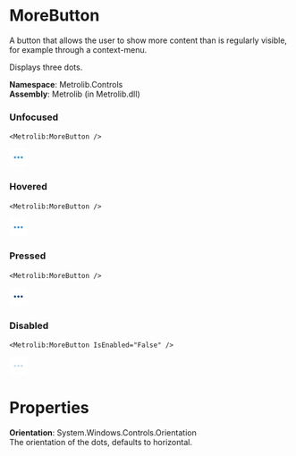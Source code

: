 # MoreButton  

A button that allows the user to show more content than is regularly visible, for example through
                a context-menu.

Displays three dots.

**Namespace**: Metrolib.Controls  
**Assembly**: Metrolib (in Metrolib.dll)  

### Unfocused

```xaml
<Metrolib:MoreButton />
```
![Image of MoreButton, Unfocused](Unfocused.png)

### Hovered

```xaml
<Metrolib:MoreButton />
```
![Image of MoreButton, Hovered](Hovered.png)

### Pressed

```xaml
<Metrolib:MoreButton />
```
![Image of MoreButton, Pressed](Pressed.png)

### Disabled

```xaml
<Metrolib:MoreButton IsEnabled="False" />
```
![Image of MoreButton, Disabled](Disabled.png)

# Properties  

**Orientation**: System.Windows.Controls.Orientation  
The orientation of the dots, defaults to horizontal.

